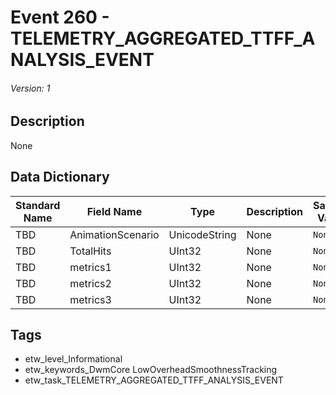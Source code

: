 # Event 260 - TELEMETRY_AGGREGATED_TTFF_ANALYSIS_EVENT
###### Version: 1

## Description
None

## Data Dictionary
|Standard Name|Field Name|Type|Description|Sample Value|
|---|---|---|---|---|
|TBD|AnimationScenario|UnicodeString|None|`None`|
|TBD|TotalHits|UInt32|None|`None`|
|TBD|metrics1|UInt32|None|`None`|
|TBD|metrics2|UInt32|None|`None`|
|TBD|metrics3|UInt32|None|`None`|

## Tags
* etw_level_Informational
* etw_keywords_DwmCore LowOverheadSmoothnessTracking
* etw_task_TELEMETRY_AGGREGATED_TTFF_ANALYSIS_EVENT